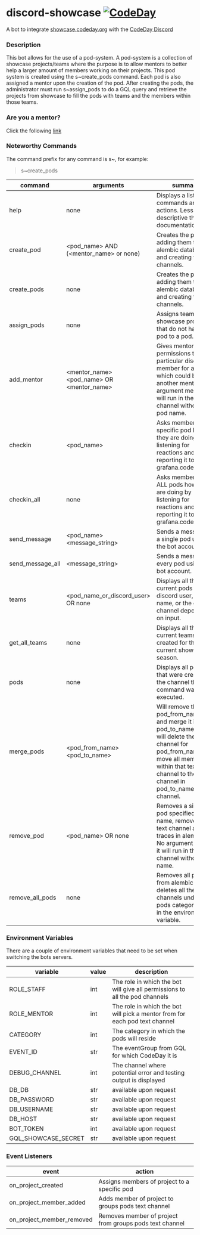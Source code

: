 # discord-showcase [![CodeDay](https://circleci.com/gh/codeday/discord-showcase.svg?style=shield)](<LINK>)
A bot to integrate [showcase.codeday.org](https://showcase.codeday.org/) with the [CodeDay Discord](https://discord.com/invite/codeday)

### Description
<div>
This bot allows for the use of a pod-system. A pod-system is a 
collection of showcase projects/teams where the purpose is to allow
mentors to better help a larger amount of members working on their
projects. This pod system is 
created using the s~create_pods <number_of_pods> command. Each pod 
is also assigned a mentor upon the creation of the pod. After creating
the pods, the administrator must run s~assign_pods to do a GQL query and
retrieve the projects from showcase to fill the pods with teams and
the members within those teams.
</div>

### Are you a mentor?
Click the following [link](https://docs.google.com/document/d/1PAS1kiid47MkcNUrk7mVlUp6sD5Qp5ZTwZFoqAYdc48/edit?usp=sharing)

### Noteworthy Commands
The command prefix for any command is s~, for example:
> s~create_pods

| command         | arguments                     | summary                                                                                                                                                                                                         |
|-----------------|-------------------------------|-----------------------------------------------------------------------------------------------------------------------------------------------------------------------------------------------------------------|
| help            | none                          | Displays a list of commands and their actions. Less descriptive than this documentation.                                                                                                                        |
| create_pod      | <pod_name> AND (<mentor_name> or none)                           | Creates the pods by adding them to the alembic database and creating the text channels.                                                                                                                         |
| create_pods     | none                          | Creates the pods by adding them to the alembic database and creating the text channels.                                                                                                                         |
| assign_pods     | none                          | Assigns teams from showcase projects that do not have a pod to a pod.                                                                                                                                           |
| add_mentor      | <mentor_name> <pod_name> OR <mentor_name>   | Gives mentor permissions to a particular discord member for a pod, which could be another mentor. No argument means it will run in the pod channel without the pod name.                                                                                                                                          |
| checkin         | <pod_name>                    | Asks members in a specific pod how they are doing by listening for reactions and reporting it to grafana.codeday.org                                                                                            |
| checkin_all     | none                          | Asks members in ALL pods how they are doing by listening for reactions and reporting it to grafana.codeday.org                                                                                                  |
| send_message    | <pod_name> <message_string>   | Sends a message to a single pod using the bot account.                                                                                                  |
| send_message_all| <message_string>              | Sends a message to every pod using the bot account.                                                                                                  |
| teams           | <pod_name_or_discord_user> OR none | Displays all the current pods for a discord user, pod name, or the current channel depending on input.                                                                                                                                             |
| get_all_teams   | none                          | Displays all the current teams created for the current showcase season.                                                                                                                                             |
| pods            | none                          | Displays all pods that were created in the channel the command was executed.                                                                                                        |
| merge_pods      | <pod_from_name> <pod_to_name> | Will remove the pod_from_name pod and merge it into pod_to_names. This will delete the text-channel for pod_from_name and move all members within that text channel to the new channel in pod_to_names channel. |
| remove_pod      | <pod_name> OR none            | Removes a singular pod specified by its name, removes the text channel and any traces in alembic. No argument means it will run in the pod channel without the name.                                                                                      |
| remove_all_pods | none                          | Removes all pods from alembic and deletes all the text channels under the pods category given in the environment variable.                                                                                      |

### Environment Variables
There are a couple of environment variables that need to be set when switching the bots servers.

| variable            | value | description                                                                 |
|---------------------|-------|-----------------------------------------------------------------------------|
| ROLE_STAFF          | int   | The role in which the bot will give all permissions to all the pod channels |
| ROLE_MENTOR         | int   | The role in which the bot will pick a mentor from for each pod text channel |
| CATEGORY            | int   | The category in which the pods will reside                                  |
| EVENT_ID            | str   | The eventGroup from GQL for which CodeDay it is                             |
| DEBUG_CHANNEL       | int   | The channel where potential error and testing output is displayed           |
| DB_DB               | str   | available upon request                                                      |
| DB_PASSWORD         | str   | available upon request                                                      |
| DB_USERNAME         | str   | available upon request                                                      |
| DB_HOST             | str   | available upon request                                                      |
| BOT_TOKEN           | int   | available upon request                                                      |
| GQL_SHOWCASE_SECRET | str   | available upon request                                                      |

### Event Listeners

| event                     | action                                                  |
|---------------------------|---------------------------------------------------------|
| on_project_created        | Assigns members of project to a specific pod            |
| on_project_member_added   | Adds member of project to groups pods text channel      |
| on_project_member_removed | Removes member of project from groups pods text channel |